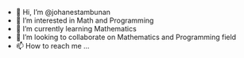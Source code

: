- 👋 Hi, I’m @johanestambunan
- 👀 I’m interested in Math and Programming
- 🌱 I’m currently learning Mathematics
- 💞️ I’m looking to collaborate on Mathematics and Programming field
- 📫 How to reach me ...

<!---
johanestambunan/johanestambunan is a ✨ special ✨ repository because its `README.md` (this file) appears on your GitHub profile.
You can click the Preview link to take a look at your changes.
--->
